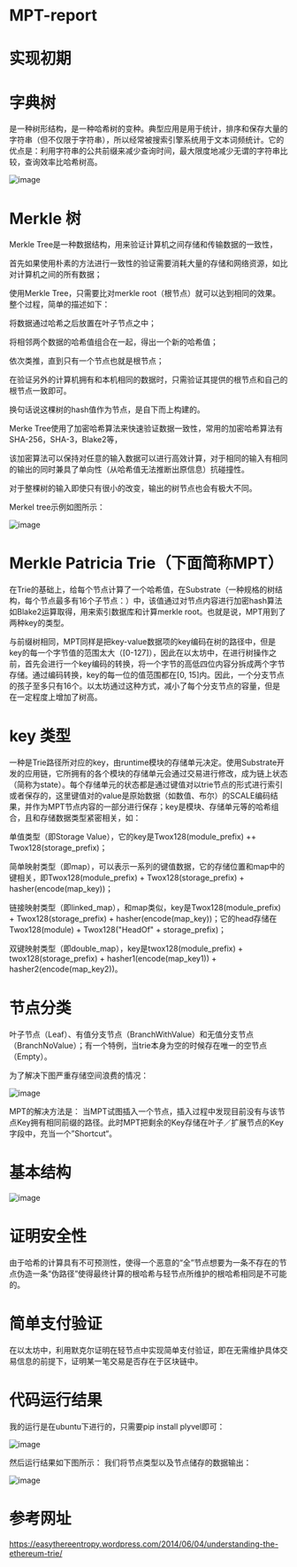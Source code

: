 # MPT-report

# 实现初期
# 字典树
是一种树形结构，是一种哈希树的变种。典型应用是用于统计，排序和保存大量的字符串（但不仅限于字符串），所以经常被搜索引擎系统用于文本词频统计。它的优点是：利用字符串的公共前缀来减少查询时间，最大限度地减少无谓的字符串比较，查询效率比哈希树高。

![image](https://user-images.githubusercontent.com/75195549/181054317-e6b56936-666f-4799-9834-ab7e7eb6152b.png)


# Merkle 树


Merkle Tree是一种数据结构，用来验证计算机之间存储和传输数据的一致性，

首先如果使用朴素的方法进行一致性的验证需要消耗大量的存储和网络资源，如比对计算机之间的所有数据；

使用Merkle Tree，只需要比对merkle root（根节点）就可以达到相同的效果。整个过程，简单的描述如下：

将数据通过哈希之后放置在叶子节点之中；

将相邻两个数据的哈希值组合在一起，得出一个新的哈希值；

依次类推，直到只有一个节点也就是根节点；

在验证另外的计算机拥有和本机相同的数据时，只需验证其提供的根节点和自己的根节点一致即可。

换句话说这棵树的hash值作为节点，是自下而上构建的。

Merke Tree使用了加密哈希算法来快速验证数据一致性，常用的加密哈希算法有SHA-256，SHA-3，Blake2等，

该加密算法可以保持对任意的输入数据可以进行高效计算，对于相同的输入有相同的输出的同时兼具了单向性（从哈希值无法推断出原信息）抗碰撞性。

对于整棵树的输入即使只有很小的改变，输出的树节点也会有极大不同。

Merkel tree示例如图所示：




![image](https://user-images.githubusercontent.com/75195549/181054743-877eb96e-a5f6-475e-bf12-e318cf02b98b.png)



# Merkle Patricia Trie（下面简称MPT）
在Trie的基础上，给每个节点计算了一个哈希值，在Substrate（一种规格的树结构，每个节点最多有16个子节点：）中，该值通过对节点内容进行加密hash算法如Blake2运算取得，用来索引数据库和计算merkle root。也就是说，MPT用到了两种key的类型。


与前缀树相同，MPT同样是把key-value数据项的key编码在树的路径中，但是key的每一个字节值的范围太大（[0-127]），因此在以太坊中，在进行树操作之前，首先会进行一个key编码的转换，将一个字节的高低四位内容分拆成两个字节存储。通过编码转换，key的每一位的值范围都在[0, 15]内。因此，一个分支节点的孩子至多只有16个。以太坊通过这种方式，减小了每个分支节点的容量，但是在一定程度上增加了树高。
# key 类型
一种是Trie路径所对应的key，由runtime模块的存储单元决定。使用Substrate开发的应用链，它所拥有的各个模块的存储单元会通过交易进行修改，成为链上状态（简称为state）。每个存储单元的状态都是通过键值对以trie节点的形式进行索引或者保存的，这里键值对的value是原始数据（如数值、布尔）的SCALE编码结果，并作为MPT节点内容的一部分进行保存；key是模块、存储单元等的哈希组合，且和存储数据类型紧密相关，如：

单值类型（即Storage Value），它的key是Twox128(module_prefix) ++ Twox128(storage_prefix)；

简单映射类型（即map），可以表示一系列的键值数据，它的存储位置和map中的键相关，即Twox128(module_prefix) + Twox128(storage_prefix) + hasher(encode(map_key))；

链接映射类型（即linked_map），和map类似，key是Twox128(module_prefix) + Twox128(storage_prefix) + hasher(encode(map_key))；它的head存储在Twox128(module) + Twox128("HeadOf" + storage_prefix)；

双键映射类型（即double_map），key是twox128(module_prefix) + twox128(storage_prefix) + hasher1(encode(map_key1)) + hasher2(encode(map_key2))。




# 节点分类
叶子节点（Leaf）、有值分支节点（BranchWithValue）和无值分支节点（BranchNoValue）；有一个特例，当trie本身为空的时候存在唯一的空节点（Empty）。


为了解决下图严重存储空间浪费的情况：


![image](https://user-images.githubusercontent.com/75195549/181057053-ed970204-3a63-45ef-b1dd-4599a6a1ee7d.png)



MPT的解决方法是：
当MPT试图插入一个节点，插入过程中发现目前没有与该节点Key拥有相同前缀的路径。此时MPT把剩余的Key存储在叶子／扩展节点的Key字段中，充当一个”Shortcut“。



# 基本结构



![image](https://user-images.githubusercontent.com/75195549/181058779-77805773-c887-4067-bbab-4d379def6cf3.png)


# 证明安全性
由于哈希的计算具有不可预测性，使得一个恶意的“全”节点想要为一条不存在的节点伪造一条“伪路径”使得最终计算的根哈希与轻节点所维护的根哈希相同是不可能的。


# 简单支付验证
在以太坊中，利用默克尔证明在轻节点中实现简单支付验证，即在无需维护具体交易信息的前提下，证明某一笔交易是否存在于区块链中。

# 代码运行结果
我的运行是在ubuntu下进行的，只需要pip install plyvel即可：


![image](https://user-images.githubusercontent.com/75195549/181064812-23c4ff38-4454-442b-b484-ce53599df76a.png)



然后运行结果如下图所示：
我们将节点类型以及节点储存的数据输出：

![image](https://user-images.githubusercontent.com/75195549/181066072-069030f7-533a-4e60-9983-0fc69c094f03.png)



# 参考网址
https://easythereentropy.wordpress.com/2014/06/04/understanding-the-ethereum-trie/

